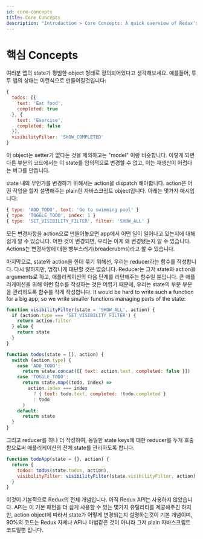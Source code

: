 ```yaml
---
id: core-concepts
title: Core Concepts
description: "Introduction > Core Concepts: A quick overview of Redux's key idea, reducer functions"
---
```


# 핵심 Concepts

여러분 앱의 state가 평범한 object 형태로 정의되어있다고 생각해보세요. 예를들어, 투두 앱의 상태는 이런식으로 만들어질것입니다:

```js
{
  todos: [{
    text: 'Eat food',
    completed: true
  }, {
    text: 'Exercise',
    completed: false
  }],
  visibilityFilter: 'SHOW_COMPLETED'
}
```

이 object는 setter가 없다는 것을 제외하고는 "model" 이랑 비슷합니다. 이렇게 되면 다른 부분의 코드에서는 이 state를 임의적으로 변경할 수 없고, 이는 재생산이 어렵다는 버그를 만듭니다.

state 내의 무언가를 변경하기 위해서는 action을 dispatch 해야합니다. action은 어떤 작업을 할지 설명해주는 plain한 자바스크립트 object입니다. 아래는 몇가지 예시입니다:

```js
{ type: 'ADD_TODO', text: 'Go to swimming pool' }
{ type: 'TOGGLE_TODO', index: 1 }
{ type: 'SET_VISIBILITY_FILTER', filter: 'SHOW_ALL' }
```

모든 변경사항을 action으로 만들어놓으면 app에서 어떤 일이 일어나고 있는지에 대해 쉽게 알 수 있습니다. 어떤 것이 변경되면, 우리는 이게 왜 변경됐는지 알 수 있습니다. Actions는 변경사항에 대한 빵부스러기(breadcrubms)라고 할 수 있습니다.

마지막으로, state와 action을 한데 묶기 위해선, 우리는 reducer라는 함수를 작성합니다. 다시 말하지만, 엄청나게 대단할 것은 없습니다. Reducer는 그저 state와 action을 arguments로 하고, 애플리케이션의 다음 단계를 리턴해주는 함수일 뿐입니다.
큰 애플리케이션을 위해 이런 함수를 작성하는 것은 어렵기 때문에, 우리는 state의 부분 부분을 관리하도록 함수를 작게 작성합니다.
It would be hard to write such a function for a big app, so we write smaller functions managing parts of the state:

```js
function visibilityFilter(state = 'SHOW_ALL', action) {
  if (action.type === 'SET_VISIBILITY_FILTER') {
    return action.filter
  } else {
    return state
  }
}

function todos(state = [], action) {
  switch (action.type) {
    case 'ADD_TODO':
      return state.concat([{ text: action.text, completed: false }])
    case 'TOGGLE_TODO':
      return state.map((todo, index) =>
        action.index === index
          ? { text: todo.text, completed: !todo.completed }
          : todo
      )
    default:
      return state
  }
}
```

그리고 reducer를 하나 더 작성하여, 동일한 state keys에 대한 reducer를 두개 호출함으로써 애플리케이션의 전체 state를 관리하도록 합니다.

```js
function todoApp(state = {}, action) {
  return {
    todos: todos(state.todos, action),
    visibilityFilter: visibilityFilter(state.visibilityFilter, action)
  }
}
```

이것이 기본적으로 Redux의 전체 개념입니다. 아직 Redux API는 사용하지 않았습니다. API는 이 기본 패턴을 더 쉽게 사용할 수 있는 몇가지 유틸리티를 제공해주긴 하지만, action object에 따라서 state가 어떻게 변경되는지 설명하는것이 기본 개념이며, 90%의 코드는 Redux 자체나 API나 마법같은 것이 아니라 그저 plain 자바스크립트 코드일뿐 입니다.
